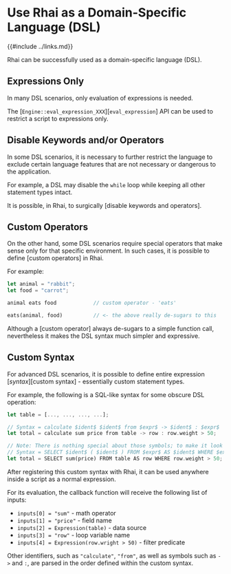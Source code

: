Use Rhai as a Domain-Specific Language (DSL)
===========================================

{{#include ../links.md}}

Rhai can be successfully used as a domain-specific language (DSL).


Expressions Only
----------------

In many DSL scenarios, only evaluation of expressions is needed.

The [`Engine::eval_expression_XXX`][`eval_expression`] API can be used to restrict
a script to expressions only.


Disable Keywords and/or Operators
--------------------------------

In some DSL scenarios, it is necessary to further restrict the language to exclude certain
language features that are not necessary or dangerous to the application.

For example, a DSL may disable the `while` loop while keeping all other statement types intact.

It is possible, in Rhai, to surgically [disable keywords and operators].


Custom Operators
----------------

On the other hand, some DSL scenarios require special operators that make sense only for
that specific environment.  In such cases, it is possible to define [custom operators] in Rhai.

For example:

```rust
let animal = "rabbit";
let food = "carrot";

animal eats food            // custom operator - 'eats'

eats(animal, food)          // <- the above really de-sugars to this
```

Although a [custom operator] always de-sugars to a simple function call,
nevertheless it makes the DSL syntax much simpler and expressive.


Custom Syntax
-------------

For advanced DSL scenarios, it is possible to define entire expression [_syntax_][custom syntax] -
essentially custom statement types.

For example, the following is a SQL-like syntax for some obscure DSL operation:

```rust
let table = [..., ..., ..., ...];

// Syntax = calculate $ident$ $ident$ from $expr$ -> $ident$ : $expr$
let total = calculate sum price from table -> row : row.weight > 50;

// Note: There is nothing special about those symbols; to make it look exactly like SQL:
// Syntax = SELECT $ident$ ( $ident$ ) FROM $expr$ AS $ident$ WHERE $expr$
let total = SELECT sum(price) FROM table AS row WHERE row.weight > 50;
```

After registering this custom syntax with Rhai, it can be used anywhere inside a script as
a normal expression.

For its evaluation, the callback function will receive the following list of inputs:

* `inputs[0] = "sum"` - math operator
* `inputs[1] = "price"` - field name
* `inputs[2] = Expression(table)` - data source
* `inputs[3] = "row"` - loop variable name
* `inputs[4] = Expression(row.wright > 50)` - filter predicate

Other identifiers, such as `"calculate"`, `"from"`, as well as symbols such as `->` and `:`,
are parsed in the order defined within the custom syntax.
